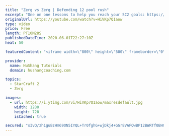 ```yaml
---
title: "Zerg vs Zerg | Defending 12 pool rush"
excerpt: "One on one lessons to help you reach your SC2 goals: https://www.hushangcoaching.com ------------------------------------------------------------------------------------------------------- In this guide we take a look at how to defend one of the most infamous \"zerg rushes\" in sc2: the 12 pool. This rush"
originalUrl: https://youtube.com/watch?v=HiVKp7Q1aow
type: video
price: Free
length: PT10M28S
publishedDateTime: 2020-06-01T22:27:10Z
heat: 50

featuredContent: "<iframe width=\"800\" height=\"500\" frameborder=\"0\" src=\"https://www.youtube.com/embed/HiVKp7Q1aow\" allow=\"accelerometer; autoplay; encrypted-media; gyroscope; picture-in-picture\" allowfullscreen></iframe>"

provider:
  name: HuShang Tutorials
  domain: hushangcoaching.com

topics:
  - StarCraft 2
  - Zerg

images:
  - url: https://i.ytimg.com/vi/HiVKp7Q1aow/maxresdefault.jpg
    width: 1280
    height: 720
    isCached: true

secured: "sIvQ/zh1guBzHm69ON5IYQL+Tr0fghG+wjDkj4+GGr8VAFQwBP12BWRTf0BHGi8Q803EYdHE4KvWJHZuhlgVNEvxE6qDC+mJ3PP7pNeT2nBzAAakeUZ4OyjvxgmzosGYDl4G5K38p12ZUCnPeRHo+oZpJw9rn/gZFRY3fs+ILiaTTxANvck74c04lMFoOKDKOQ5EXWlfad+rZhvi3hYCgZ5JpGt2MMl/ydJ8ksN8lDZwUxs/Qtk5W8TDc81azpRu0A3qu2hDtmoe4DNFIR9LKL4dROlBck54ezMWFkrD0O10aCLVLtiNbEAMD5LSuibqUQ30/4tDl6+qQO6NjSGdCD1G1SxB07LUUEAqPo+0Fgg/f3Saq7j/35yyyoxxZGD9ixQ7ur46TTdkeblKIWel2kZdgeDYoH4gqtqGE/IFv+E=;WFUdMJOI67JSKB7beIkw3A=="
---
```



